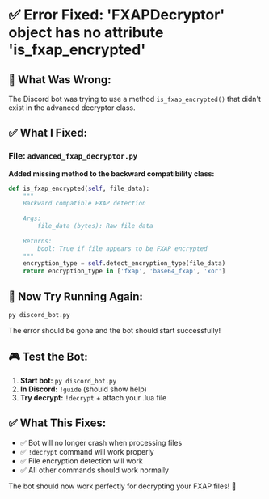 # ✅ Error Fixed: 'FXAPDecryptor' object has no attribute 'is_fxap_encrypted'

## 🔧 **What Was Wrong:**

The Discord bot was trying to use a method `is_fxap_encrypted()` that didn't exist in the advanced decryptor class.

## ✅ **What I Fixed:**

### File: `advanced_fxap_decryptor.py`

**Added missing method to the backward compatibility class:**

```python
def is_fxap_encrypted(self, file_data):
    """
    Backward compatible FXAP detection
    
    Args:
        file_data (bytes): Raw file data
        
    Returns:
        bool: True if file appears to be FXAP encrypted
    """
    encryption_type = self.detect_encryption_type(file_data)
    return encryption_type in ['fxap', 'base64_fxap', 'xor']
```

## 🚀 **Now Try Running Again:**

```cmd
py discord_bot.py
```

The error should be gone and the bot should start successfully!

## 🎮 **Test the Bot:**

1. **Start bot:** `py discord_bot.py`
2. **In Discord:** `!guide` (should show help)
3. **Try decrypt:** `!decrypt` + attach your .lua file

## ✅ **What This Fixes:**

- ✅ Bot will no longer crash when processing files
- ✅ `!decrypt` command will work properly
- ✅ File encryption detection will work
- ✅ All other commands should work normally

The bot should now work perfectly for decrypting your FXAP files! 🎉